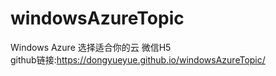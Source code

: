 # windowsAzureTopic
Windows Azure 选择适合你的云 微信H5<br>
github链接:https://dongyueyue.github.io/windowsAzureTopic/
